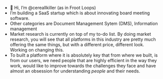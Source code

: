 - 👋 Hi, I’m @cereallkiller (as in Froot Loops)
-  I’m building a SaaS startup which is about innovating board meeting software. 
-  Other categories are Document Management Sytem (DMS), Information management
-  Market research is currently on top of my to-do list. By doing market research, you will see that all platforms in this industry are pretty much offering the same things, but with  a different price, different look. Working on changing this.
-  To built a platform where it is absolutely key that from where we built, is from our users, we need people that are highly efficient in the way they work, would like to improve towards the challenges they face and have almost an obsession for understanding *people* and their needs.  





<!---
al337a/al337a is a ✨ special ✨ repository because its `README.md` (this file) appears on your GitHub profile.
You can click the Preview link to take a look at your changes.
--->
